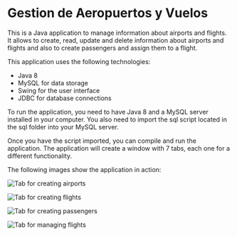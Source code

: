 
# Gestion de Aeropuertos y Vuelos

This is a Java application to manage information about airports and flights. It allows to create, read, update and delete information about airports and flights and also to create passengers and assign them to a flight.

This application uses the following technologies:

- Java 8
- MySQL for data storage
- Swing for the user interface
- JDBC for database connections

To run the application, you need to have Java 8 and a MySQL server installed in your computer. You also need to import the sql script located in the sql folder into your MySQL server.

Once you have the script imported, you can compile and run the application. The application will create a window with 7 tabs, each one for a different functionality.


The following images show the application in action:

![Tab for creating airports](../ScreenCaptureForGitRepo/airport.png)

![Tab for creating flights](../ScreenCaptureForGitRepo/flight.png)

![Tab for creating passengers](../ScreenCaptureForGitRepo/passenger.png)

![Tab for managing flights](../ScreenCaptureForGitRepo/manage_flights.png)

